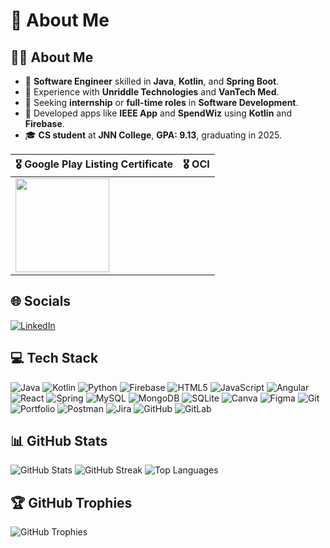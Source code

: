 # 💫 About Me

## 👨‍💻 About Me
- 🚀 **Software Engineer** skilled in **Java**, **Kotlin**, and **Spring Boot**.
- 💼 Experience with **Unriddle Technologies** and **VanTech Med**.
- 🎯 Seeking **internship** or **full-time roles** in **Software Development**.
- 📱 Developed apps like **IEEE App** and **SpendWiz** using **Kotlin** and **Firebase**.
- 🎓 **CS student** at **JNN College**, **GPA: 9.13**, graduating in 2025.
  
| 🎖 **Google Play Listing Certificate** | 🎖 **OCI** |
|--------------------------------|--------------------|
| <img src="https://github.com/user-attachments/assets/c44cea00-b49b-4623-9bdd-49144f30b0b3" width="150"> |  |


## 🌐 Socials
[![LinkedIn](https://img.shields.io/badge/LinkedIn-%230077B5.svg?logo=linkedin&logoColor=white)](https://linkedin.com/in/abhishek-k-s-039689276/)

## 💻 Tech Stack
![Java](https://img.shields.io/badge/java-%23ED8B00.svg?style=for-the-badge&logo=openjdk&logoColor=white) 
![Kotlin](https://img.shields.io/badge/kotlin-%237F52FF.svg?style=for-the-badge&logo=kotlin&logoColor=white) 
![Python](https://img.shields.io/badge/python-3670A0?style=for-the-badge&logo=python&logoColor=ffdd54) 
![Firebase](https://img.shields.io/badge/firebase-%23039BE5.svg?style=for-the-badge&logo=firebase) 
![HTML5](https://img.shields.io/badge/html5-%23E34F26.svg?style=for-the-badge&logo=html5&logoColor=white)
![JavaScript](https://img.shields.io/badge/javascript-%23323330.svg?style=for-the-badge&logo=javascript&logoColor=%23F7DF1E) 
![Angular](https://img.shields.io/badge/angular-%23DD0031.svg?style=for-the-badge&logo=angular&logoColor=white) 
![React](https://img.shields.io/badge/react-%2320232a.svg?style=for-the-badge&logo=react&logoColor=%2361DAFB) 
![Spring](https://img.shields.io/badge/spring-%236DB33F.svg?style=for-the-badge&logo=spring&logoColor=white) 
![MySQL](https://img.shields.io/badge/mysql-4479A1.svg?style=for-the-badge&logo=mysql&logoColor=white) 
![MongoDB](https://img.shields.io/badge/MongoDB-%234ea94b.svg?style=for-the-badge&logo=mongodb&logoColor=white) 
![SQLite](https://img.shields.io/badge/sqlite-%2307405e.svg?style=for-the-badge&logo=sqlite&logoColor=white) 
![Canva](https://img.shields.io/badge/Canva-%2300C4CC.svg?style=for-the-badge&logo=Canva&logoColor=white) 
![Figma](https://img.shields.io/badge/figma-%23F24E1E.svg?style=for-the-badge&logo=figma&logoColor=white) 
![Git](https://img.shields.io/badge/git-%23F05033.svg?style=for-the-badge&logo=git&logoColor=white) 
![Portfolio](https://img.shields.io/badge/Portfolio-%23000000.svg?style=for-the-badge&logo=firefox&logoColor=#FF7139) 
![Postman](https://img.shields.io/badge/Postman-FF6C37?style=for-the-badge&logo=postman&logoColor=white) 
![Jira](https://img.shields.io/badge/jira-%230A0FFF.svg?style=for-the-badge&logo=jira&logoColor=white) 
![GitHub](https://img.shields.io/badge/github-%23121011.svg?style=for-the-badge&logo=github&logoColor=white) 
![GitLab](https://img.shields.io/badge/gitlab-%23181717.svg?style=for-the-badge&logo=gitlab&logoColor=white)

## 📊 GitHub Stats
![GitHub Stats](https://github-readme-stats.vercel.app/api?username=21AbhishekKS&theme=dark&hide_border=false&include_all_commits=false&count_private=false)
![GitHub Streak](https://github-readme-streak-stats.herokuapp.com/?user=21AbhishekKS&theme=dark&hide_border=false)
![Top Languages](https://github-readme-stats.vercel.app/api/top-langs/?username=21AbhishekKS&theme=dark&hide_border=false&include_all_commits=false&count_private=false&layout=compact)

## 🏆 GitHub Trophies
![GitHub Trophies](https://github-profile-trophy.vercel.app/?username=21AbhishekKS&theme=radical&no-frame=false&no-bg=true&margin-w=4)



<!-- Proudly created with GPRM ( https://gprm.itsvg.in ) -->
